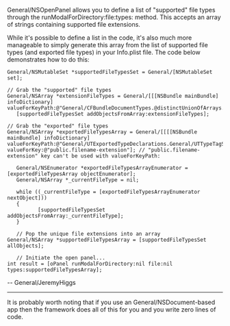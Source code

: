 General/NSOpenPanel allows you to define a list of "supported" file types through the runModalForDirectory:file:types: method. This accepts an array of strings containing supported file extensions.

While it's possible to define a list in the code, it's also much more manageable to simply generate this array from the list of supported file types (and exported file types) in your Info.plist file. The code below demonstrates how to do this:

    
	General/NSMutableSet *supportedFileTypesSet = General/[NSMutableSet set];

	// Grab the "supported" file types
	General/NSArray *extensionFileTypes = General/[[[NSBundle mainBundle] infoDictionary] valueForKeyPath:@"General/CFBundleDocumentTypes.@distinctUnionOfArrays.General/CFBundleTypeExtensions"];
       [supportedFileTypesSet addObjectsFromArray:extensionFileTypes];

	// Grab the "exported" file types
	General/NSArray *exportedFileTypesArray = General/[[[[NSBundle mainBundle] infoDictionary] valueForKeyPath:@"General/UTExportedTypeDeclarations.General/UTTypeTagSpecification"] valueForKey:@"public.filename-extension"]; // "public.filename-extension" key can't be used with valueForKeyPath:

       General/NSEnumerator *exportedFileTypesArrayEnumerator = [exportedFileTypesArray objectEnumerator];
       General/NSArray *_currentFileType = nil;

       while ((_currentFileType = [exportedFileTypesArrayEnumerator nextObject]))
       {
              [supportedFileTypesSet addObjectsFromArray:_currentFileType];
       }

       // Pop the unique file extensions into an array
	General/NSArray *supportedFileTypesArray = [supportedFileTypesSet allObjects];

       // Initiate the open panel...
	int result = [oPanel runModalForDirectory:nil file:nil types:supportedFileTypesArray];


-- General/JeremyHiggs

----
It is probably worth noting that if you use an General/NSDocument-based app then the framework does all of this for you and you write zero lines of code.